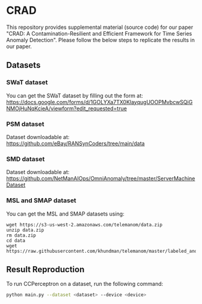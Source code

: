 # CRAD
This repository provides supplemental material (source code) for our paper "CRAD: A Contamination-Resilient and Efficient Framework for Time Series Anomaly Detection". 
Please follow the below steps to replicate the results in our paper.

## Datasets

### SWaT dataset
You can get the SWaT dataset by filling out the form at:
https://docs.google.com/forms/d/1GOLYXa7TX0KlayqugUOOPMvbcwSQiGNMOjHuNqKcieA/viewform?edit_requested=true

### PSM dataset
Dataset downloadable at:
https://github.com/eBay/RANSynCoders/tree/main/data

### SMD dataset
Dataset downloadable at: 
https://github.com/NetManAIOps/OmniAnomaly/tree/master/ServerMachineDataset

### MSL and SMAP dataset
You can get the MSL and SMAP datasets using:
```shell
wget https://s3-us-west-2.amazonaws.com/telemanom/data.zip
unzip data.zip
rm data.zip
cd data
wget https://raw.githubusercontent.com/khundman/telemanom/master/labeled_anomalies.csv
```

## Result Reproduction
To run CCPerceptron on a dataset, run the following command:
```bash
python main.py --dataset <dataset> --device <device>
```
